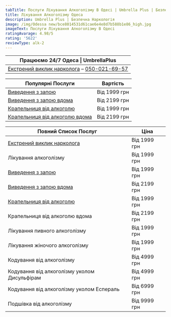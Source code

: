 ```yaml
---
tabTitle: Послуги Лікування Алкоголізму В Одесі | Umbrella Plus | Безпечна Наркологія
title: Лікування Алкоголізму Одеса
description: Umbrella Plus | Безпечна Наркологія
image: /img/Odessa new/bce8014531d61cae6e4e8d7b588b1e86_high.jpg
imageText: Послуги Лікування Алкоголізму В Одесі
ratingAvarage: 4.98/5
rating: '5622'
reviewType: alk-2
---
```


| Працюємо 24/7 Одеса \| UmbrellaPlus                                                   |
| ------------------------------------------------------------------------------------- |
| [Екстрений виклик нарколога](vizov-narkologa-od-ua) – [050-021-69-57](tel:0500216957) |

| Популярні Послуги                                        | Вартість     |
| -------------------------------------------------------- | ------------ |
| [Виведення з запою](vivod-iz-zapoia-od-ua)               | Від 1999 грн |
| [Виведення з запою вдома](vivod-iz-zapoia-na-domy-od-ua) | Від 2199 грн |
| [Крапельниця від алкоголю](kapelnica-ot-alkogolia-od-ua) | Від 1999 грн |
| [Крапельниця від алкоголю вдома](vizov-narkologa-od-ua)  | Від 2199 грн |

| Повний Список Послуг                                     | Ціна         |
| -------------------------------------------------------- | ------------ |
| [Екстрений виклик нарколога](vizov-narkologa-od-ua)      | Від 1999 грн |
| Лікування алкоголізму                                    | Від 1999 грн |
| [Виведення з запою](vivod-iz-zapoia-od-ua)               | Від 1999 грн |
| [Виведення з запою вдома](vivod-iz-zapoia-na-domy-od-ua) | Від 2199 грн |
| [Крапельниця від алкоголю](kapelnica-ot-alkogolia-od-ua) | Від 1999 грн |
| Крапельниця від алкоголю вдома                           | Від 2199 грн |
| Лікування пивного алкоголізму                            | Від 1999 грн |
| Лікування жіночого алкоголізму                           | Від 1999 грн |
| Кодування від алкоголізму                                | Від 4999 грн |
| Кодування від алкоголізму уколом Дисульфірам             | Від 4999 грн |
| Кодування від алкоголізму уколом Еспераль                | Від 6999 грн |
| Подшівка від алкоголізму                                 | Від 9999 грн |
